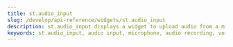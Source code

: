```yaml
---
title: st.audio_input
slug: /develop/api-reference/widgets/st.audio_input
description: st.audio_input displays a widget to upload audio from a microphone
keywords: st.audio_input, audio input, microphone, audio recording, voice input, audio upload, record audio, microphone widget, audio capture
---
```


<Autofunction function="streamlit.audio_input" oldName="streamlit.experimental_audio_input" />
